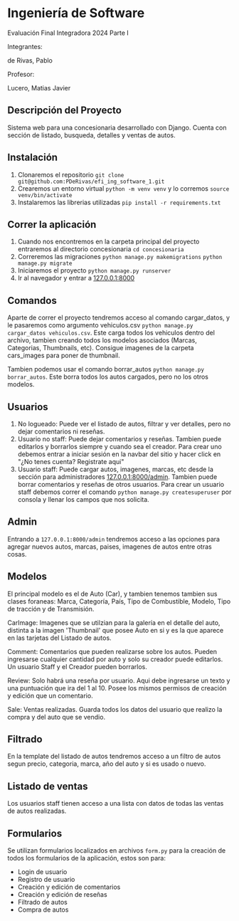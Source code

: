 # Ingeniería de Software

Evaluación Final Integradora 2024 Parte I

Integrantes:

de Rivas, Pablo

Profesor:

Lucero, Matias Javier

## Descripción del Proyecto

Sistema web para una concesionaria desarrollado con Django. Cuenta con sección de listado, busqueda, detalles y ventas de autos.

## Instalación

1. Clonaremos el repositorio ``` git clone git@github.com:PDeRivas/efi_ing_software_1.git ```
2. Crearemos un entorno virtual ``` python -m venv venv ``` y lo corremos ``` source venv/bin/activate ```
3. Instalaremos las librerias utilizadas ``` pip install -r requirements.txt ```

## Correr la aplicación

1. Cuando nos encontremos en la carpeta principal del proyecto entraremos al directorio concesionaria ``` cd concesionaria ```
2. Correremos las migraciones ``` python manage.py makemigrations ``` ``` python manage.py migrate ```
3. Iniciaremos el proyecto ``` python manage.py runserver ```
4. Ir al navegador y entrar a [127.0.0.1:8000](http://127.0.0.1:8000/)

## Comandos

Aparte de correr el proyecto tendremos acceso al comando cargar_datos, y le pasaremos como argumento vehiculos.csv ``` python manage.py cargar_datos vehiculos.csv ```. Este carga todos los vehiculos dentro del archivo, tambien creando todos los modelos asociados (Marcas, Categorias, Thumbnails, etc). Consigue imagenes de la carpeta cars_images para poner de thumbnail.

Tambien podemos usar el comando borrar_autos ``` python manage.py borrar_autos ```. Este borra todos los autos cargados, pero no los otros modelos.

## Usuarios

1. No logueado: Puede ver el listado de autos, filtrar y ver detalles, pero no dejar comentarios ni reseñas.
2. Usuario no staff: Puede dejar comentarios y reseñas. Tambien puede editarlos y borrarlos siempre y cuando sea el creador. Para crear uno debemos entrar a iniciar sesión en la navbar del sitio y hacer click en "¿No tenes cuenta? Registrate aqui"
3. Usuario staff: Puede cargar autos, imagenes, marcas, etc desde la sección para administradores [127.0.0.1:8000/admin](http://127.0.0.1:8000/admin). Tambien puede borrar comentarios y reseñas de otros usuarios. Para crear un usuario staff debemos correr el comando ``` python manage.py createsuperuser ``` por consola y llenar los campos que nos solicita.

## Admin

Entrando a ``` 127.0.0.1:8000/admin ``` tendremos acceso a las opciones para agregar nuevos autos, marcas, paises, imagenes de autos entre otras cosas.

## Modelos

El principal modelo es el de Auto (Car), y tambien tenemos tambien sus clases foraneas: Marca, Categoría, País, Tipo de Combustible, Modelo, Tipo de tracción y de Transmisión.

CarImage: Imagenes que se utilzian para la galería en el detalle del auto, distinta a la imagen 'Thumbnail' que posee Auto en si y es la que aparece en las tarjetas del Listado de autos.

Comment: Comentarios que pueden realizarse sobre los autos. Pueden ingresarse cualquier cantidad por auto y solo su creador puede editarlos. Un usuario Staff y el Creador pueden borrarlos.

Review: Solo habrá una reseña por usuario. Aqui debe ingresarse un texto y una puntuación que ira del 1 al 10. Posee los mismos permisos de creación y edición que un comentario.

Sale: Ventas realizadas. Guarda todos los datos del usuario que realizo la compra y del auto que se vendio.

## Filtrado

En la template del listado de autos tendremos acceso a un filtro de autos segun precio, categoria, marca, año del auto y si es usado o nuevo.

## Listado de ventas

Los usuarios staff tienen acceso a una lista con datos de todas las ventas de autos realizadas.

## Formularios

Se utilizan formularios localizados en archivos ``` form.py ``` para la creación de todos los formularios de la aplicación, estos son para:
* Login de usuario
* Registro de usuario
* Creación y edición de comentarios
* Creación y edición de reseñas
* Filtrado de autos
* Compra de autos
